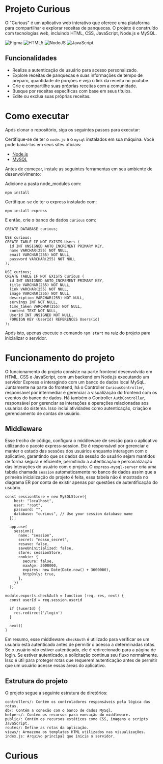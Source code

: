 # Projeto Curious

O "Curious" é um aplicativo web interativo que oferece uma plataforma para compartilhar e explorar receitas de panquecas. O projeto é construído com tecnologias web, incluindo HTML, CSS, JavaScript, Node.js e MySQL.

![Figma](https://img.shields.io/badge/figma-%23F24E1E.svg?style=for-the-badge&logo=figma&logoColor=white)
![HTML5](https://img.shields.io/badge/html5-%23E34F26.svg?style=for-the-badge&logo=html5&logoColor=white)
![NodeJS](https://img.shields.io/badge/node.js-6DA55F?style=for-the-badge&logo=node.js&logoColor=white)
![JavaScript](https://img.shields.io/badge/javascript-%23323330.svg?style=for-the-badge&logo=javascript&logoColor=%23F7DF1E)


## Funcionalidades

- Realize a autenticação de usuário para acesso personalizado.
- Explore receitas de panquecas e suas informações de tempo de preparo, quantidade de porções e veja o link da receita no youtube.
- Crie e compartilhe suas próprias receitas com a comunidade.
- Busque por receitas específicas com base em seus títulos.
- Edite ou exclua suas próprias receitas.


# Como executar

Após clonar o repositório, siga os seguintes passos para executar:

Certifique-se de ter o `node.js` e o `mysql` instalados em sua máquina. Você pode baixá-los em seus sites oficiais:

- [Node.js](https://nodejs.org/)
- [MySQL](https://www.mysql.com/)

Antes de começar, instale as seguintes ferramentas em seu ambiente de desenvolvimento:

Adicione a pasta node_modules com:

```
npm install
```

Certifique-se de ter o express instalado com:

```
npm install express
```

E então, crie o banco de dados `curious` com:

```
CREATE DATABASE curious;

USE curious;
CREATE TABLE IF NOT EXISTS Users (
  id INT UNSIGNED AUTO_INCREMENT PRIMARY KEY,
  name VARCHAR(255) NOT NULL,
  email VARCHAR(255) NOT NULL,
  password VARCHAR(255) NOT NULL
);

USE curious;
CREATE TABLE IF NOT EXISTS Curious (
  id INT UNSIGNED AUTO_INCREMENT PRIMARY KEY,
  title VARCHAR(255) NOT NULL,
  link VARCHAR(255) NOT NULL,
  image VARCHAR(255) NOT NULL,
  description VARCHAR(255) NOT NULL,
  servings INT NOT NULL,
  time_taken VARCHAR(255) NOT NULL,
  content TEXT NOT NULL,
  UserId INT UNSIGNED NOT NULL,
  FOREIGN KEY (UserId) REFERENCES Users(id)
);
```

Após isto, apenas execute o comando `npm start` na raiz do projeto para inicializar o servidor.


# Funcionamento do projeto

O funcionamento do projeto consiste na parte frontend desenvolvida em HTML, CSS e JavaScript, com um backend em Node.js executando um servidor Express e interagindo com um banco de dados local MySqL.
Juntamente na parte do frontend, há o Controller `CuriousController`, responsável por intermediar e gerenciar a visualização do frontend com os eventos do banco de dados.
Há também o Controller `AuthController`, responsável por gerenciar as interações e operações relacionadas aos usuários do sistema. Isso inclui atividades como autenticação, criação e gerenciamento de contas de usuário.


## Middleware

Esse trecho de código, configura o middleware de sessão para o aplicativo utilizando o pacote express-session. Ele é responsável por gerenciar e manter o estado das sessões dos usuários enquanto interagem com o aplicativo, garantindo que os dados da sessão do usuário sejam mantidos de forma segura e eficiente, permitindo a autenticação e personalização das interações do usuário com o projeto.  O `express-mysql-server` cria uma tabela chamada `session` automaticamente no banco de dados assim que a primeira inicialização do projeto é feita, essa tabela não é mostrada no diagrama ER por conta de existir apenas por questões de autentificação do usuário.

```
const sessionStore = new MySQLStore({
    host: "localhost",
    user: "root",
    password: "",
    database: "curious", // Use your session database name
  });

  app.use(
    session({
      name: "session",
      secret: "nosso_secret",
      resave: false,
      saveUninitialized: false,
      store: sessionStore,
      cookie: {
        secure: false,
        maxAge: 3600000,
        expires: new Date(Date.now() + 3600000),
        httpOnly: true,
      },
    })
  );
```

```
module.exports.checkAuth = function (req, res, next) {
  const userId = req.session.userid

  if (!userId) {
    res.redirect('/login')
  }

  next()
}
```

Em resumo, esse middleware `checkAuth` é utilizado para verificar se um usuário está autenticado antes de permitir o acesso a determinadas rotas. Se o usuário não estiver autenticado, ele é redirecionado para a página de login. Se estiver autenticado, a solicitação continua seu fluxo normalmente. Isso é útil para proteger rotas que requerem autenticação antes de permitir que um usuário acesse essas áreas do aplicativo.


## Estrutura do projeto

O projeto segue a seguinte estrutura de diretórios:

```
controllers/: Contém os controladores responsáveis pela lógica das rotas.
db/: Contém a conexão com o banco de dados MySql.
helpers/: Contém os recursos para execução do middleware.
public/: Contém os recursos estáticos como CSS, imagens e scripts JavaScript.
routes/: Define as rotas da aplicação.
views/: Armazena os templates HTML utilizados nas visualizações.
index.js: Arquivo principal que inicia o servidor.
```

# Curious
